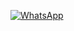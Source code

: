 [![WhatsApp]( 	https://img.shields.io/badge/WhatsApp-25D366?style=for-the-badge&logo=whatsapp&logoColor=white)](https://contate.me/williamsouza)

